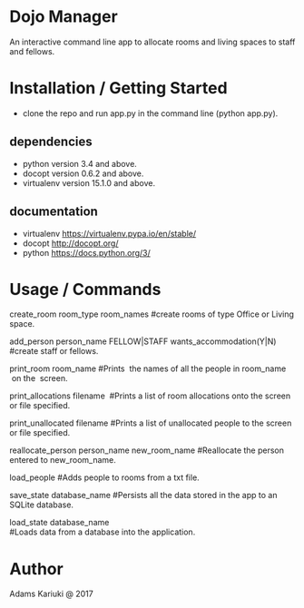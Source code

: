 # Dojo Manager

An interactive command line app to allocate rooms and living spaces to staff and fellows.

# Installation / Getting Started

- clone the repo and run app.py in the command line (python app.py).

## dependencies
- python version 3.4 and above.
- docopt version 0.6.2 and above.
- virtualenv version 15.1.0 and above.

## documentation
- virtualenv https://virtualenv.pypa.io/en/stable/
- docopt http://docopt.org/
- python https://docs.python.org/3/

# Usage / Commands

create_room room_type room_names #create rooms of type Office or Living space.

add_person person_name FELLOW|STAFF  wants_accommodation(Y|N) #create staff or fellows.

print_room room_name #Prints  the names of all the people in ​room_name​ on the  screen.

print_allocations filename​  #Prints a list of room allocations onto the screen or file specified.

print_unallocated filename #Prints a list of unallocated people to the screen or file specified.

reallocate_person person_name new_room_name​ #Reallocate the person entered​ to ​new_room_name​.

load_people​ #Adds people to rooms from a txt file.

save_state​ database_name #Persists all the data stored in the app to an SQLite database.

load_state database_name #Loads data from a database into the application.


# Author
Adams Kariuki @ 2017




